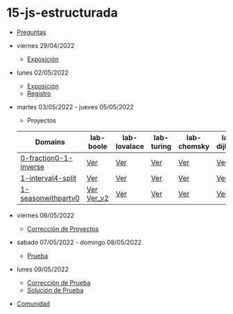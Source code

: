 # 15-js-estructurada

- [Preguntas](https://escuela.it/master-programacion-diseno-software)
- viernes 29/04/2022
  - [Exposición](https://escuela.it/master-programacion-diseno-software)
- lunes 02/05/2022
  - [Exposición](https://escuela.it/master-programacion-diseno-software)
  - [Registro](https://forms.gle/zzaGVdZS7KT1xgTz6)
- martes 03/05/2022 - jueves 05/05/2022
  - Proyectos
  
  |Domains|lab-boole|lab-lovalace|lab-turing|lab-chomsky|lab-dijkstra|
  |-------|---------|------------|----------|-----------|--------------|
  |  [0-fraction0-1-inverse](https://github.com/USantaTecla-0-domains/0-simpleDomains/blob/master/docs/5-units.md#0-fraction0-1-inverse)      |  [Ver](https://github.com/USantaTecla-ed-mpds/lab-boole/blob/master/tech-js-estructurada/ejercicios/0-fraction/0-1-inverse.js)                                                                                                                                          |    [Ver](https://github.com/USantaTecla-ed-mpds/lab-lovalace/blob/master/tech-js-estructurada/0-1-inverse/0-1-inverse%20(2).js)        |  [Ver](https://github.com/USantaTecla-ed-mpds/lab-turing/blob/master/tech-js-estructurada/0-fraction/1-inverse/app.js)         | [Ver](https://github.com/USantaTecla-ed-mpds/lab-chomsky/blob/master/tech-js-estructurada/0-fraction/0-1-inverse.js)    | [Ver](https://github.com/USantaTecla-ed-mpds/lab-dijkstra/blob/master/tech-js-estructurada/0-fraction/0-1-inverse.js)         |
  |  [1-interval4-split](https://github.com/USantaTecla-0-domains/0-simpleDomains/blob/master/docs/5-units.md#1-interval4-split)              |  [Ver](https://github.com/USantaTecla-ed-mpds/lab-boole/blob/master/tech-js-estructurada/ejercicios/1-interval/4-split-v0.js)                                                                                                                                           |    [Ver](https://github.com/USantaTecla-ed-mpds/lab-lovalace/blob/master/tech-js-estructurada/4-split/4-split.js)                                                                                                                                    |  [Ver](https://github.com/USantaTecla-ed-mpds/lab-turing/blob/master/tech-js-estructurada/0-fraction/4-split/app.js)           | [Ver](https://github.com/USantaTecla-ed-mpds/lab-chomsky/blob/master/tech-js-estructurada/1-interval/4-split.js)        | [Ver](https://github.com/USantaTecla-ed-mpds/lab-dijkstra/blob/master/tech-js-estructurada/1-interval/4-split.js)             |
  |  [1-seasonwithpartv0](https://github.com/USantaTecla-0-domains/0-simpleDomains/blob/master/docs/5-units.md#1-seasonwithpartv0)            |  [Ver](https://github.com/USantaTecla-ed-mpds/lab-boole/blob/master/tech-js-estructurada/ejercicios/3-date/1-seasonWithPart-v0.js) [Ver_v2](https://github.com/USantaTecla-ed-mpds/lab-boole/blob/master/tech-js-estructurada/ejercicios/3-date/1-seasonWithPart-v0--opcion2.js) |    [Ver](https://github.com/USantaTecla-ed-mpds/lab-lovalace/blob/master/tech-js-estructurada/1-seasonWithPart/v0/1-seasonWithPart-v0.js)                     |  [Ver](https://github.com/USantaTecla-ed-mpds/lab-turing/blob/master/tech-js-estructurada/0-fraction/1-seasonwithpart/app.js)  | [Ver](https://github.com/USantaTecla-ed-mpds/lab-chomsky/blob/master/tech-js-estructurada/1-seasonWithPart/v0.js)       | [Ver](https://github.com/USantaTecla-ed-mpds/lab-dijkstra/blob/master/tech-js-estructurada/3-dates/1-seasonWithPart.js)       |
 

- viernes 06/05/2022
  - [Corrección de Proyectos](https://escuela.it/master-programacion-diseno-software)
- sabado 07/05/2022 - domingo 08/05/2022
  - [Prueba](https://forms.gle/vPkQP29Q2DncPc4s8)
- lunes 09/05/2022
  - [Corrección de Prueba](https://escuela.it/master-programacion-diseno-software)
  - [Solución de Prueba](https://docs.google.com/spreadsheets/d/1Uwtqa5VdD5wK2X7eLgkS6_th16aPnsW8pa5Ft2TyLPo/edit#gid=0)
- [Comunidad](https://app.slack.com/client/T02S3KYD464/C02TWEF2SM8)
